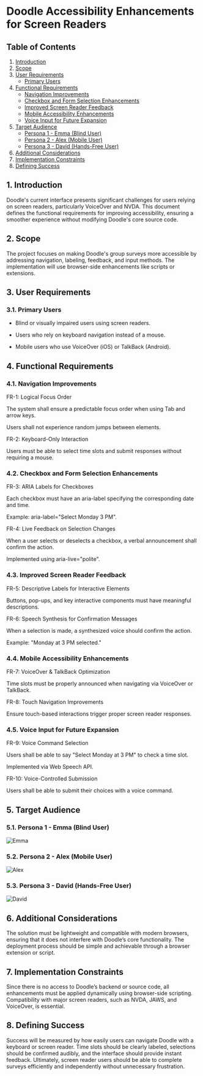# Doodle Accessibility Enhancements for Screen Readers

## Table of Contents
1. [Introduction](#1-introduction)
2. [Scope](#2-scope)
3. [User Requirements](#3-user-requirements)
   - [Primary Users](#31-primary-users)
4. [Functional Requirements](#4-functional-requirements)
   - [Navigation Improvements](#41-navigation-improvements)
   - [Checkbox and Form Selection Enhancements](#42-checkbox-and-form-selection-enhancements)
   - [Improved Screen Reader Feedback](#43-improved-screen-reader-feedback)
   - [Mobile Accessibility Enhancements](#44-mobile-accessibility-enhancements)
   - [Voice Input for Future Expansion](#45-voice-input-for-future-expansion)
5. [Target Audience](#5-target-audience)
   - [Persona 1 - Emma (Blind User)](#51-persona-1---emma-blind-user)
   - [Persona 2 - Alex (Mobile User)](#52-persona-2---alex-mobile-user)
   - [Persona 3 - David (Hands-Free User)](#53-persona-3---david-hands-free-user)
6. [Additional Considerations](#6-additional-considerations)
7. [Implementation Constraints](#7-implementation-constraints)
8. [Defining Success](#8-defining-success)


## 1. Introduction

Doodle's current interface presents significant challenges for users relying on screen readers, particularly VoiceOver and NVDA. This document defines the functional requirements for improving accessibility, ensuring a smoother experience without modifying Doodle's core source code.

## 2. Scope

The project focuses on making Doodle's group surveys more accessible by addressing navigation, labeling, feedback, and input methods. The implementation will use browser-side enhancements like scripts or extensions.

## 3. User Requirements

### 3.1. Primary Users

- Blind or visually impaired users using screen readers.

- Users who rely on keyboard navigation instead of a mouse.

- Mobile users who use VoiceOver (iOS) or TalkBack (Android).


## 4. Functional Requirements

### 4.1. Navigation Improvements

FR-1: Logical Focus Order

The system shall ensure a predictable focus order when using Tab and arrow keys.

Users shall not experience random jumps between elements.

FR-2: Keyboard-Only Interaction

Users must be able to select time slots and submit responses without requiring a mouse.

### 4.2. Checkbox and Form Selection Enhancements

FR-3: ARIA Labels for Checkboxes

Each checkbox must have an aria-label specifying the corresponding date and time.

Example: aria-label="Select Monday 3 PM".

FR-4: Live Feedback on Selection Changes

When a user selects or deselects a checkbox, a verbal announcement shall confirm the action.

Implemented using aria-live="polite".

### 4.3. Improved Screen Reader Feedback

FR-5: Descriptive Labels for Interactive Elements

Buttons, pop-ups, and key interactive components must have meaningful descriptions.

FR-6: Speech Synthesis for Confirmation Messages

When a selection is made, a synthesized voice should confirm the action.

Example: "Monday at 3 PM selected."

### 4.4. Mobile Accessibility Enhancements

FR-7: VoiceOver & TalkBack Optimization

Time slots must be properly announced when navigating via VoiceOver or TalkBack.

FR-8: Touch Navigation Improvements

Ensure touch-based interactions trigger proper screen reader responses.

### 4.5. Voice Input for Future Expansion

FR-9: Voice Command Selection 

Users shall be able to say "Select Monday at 3 PM" to check a time slot.

Implemented via Web Speech API.

FR-10: Voice-Controlled Submission 

Users shall be able to submit their choices with a voice command.

## 5. Target Audience

### 5.1. Persona 1 - Emma (Blind User)

![Emma](img/persona1.png)

### 5.2. Persona 2 - Alex (Mobile User)

![Alex](img/persona2.png)

### 5.3. Persona 3 - David (Hands-Free User)

![David](img/persona3.png)

## 6. Additional Considerations

The solution must be lightweight and compatible with modern browsers, ensuring that it does not interfere with Doodle’s core functionality. The deployment process should be simple and achievable through a browser extension or script.

## 7. Implementation Constraints

Since there is no access to Doodle’s backend or source code, all enhancements must be applied dynamically using browser-side scripting. Compatibility with major screen readers, such as NVDA, JAWS, and VoiceOver, is essential.

## 8. Defining Success

Success will be measured by how easily users can navigate Doodle with a keyboard or screen reader. Time slots should be clearly labeled, selections should be confirmed audibly, and the interface should provide instant feedback. Ultimately, screen reader users should be able to complete surveys efficiently and independently without unnecessary frustration.




